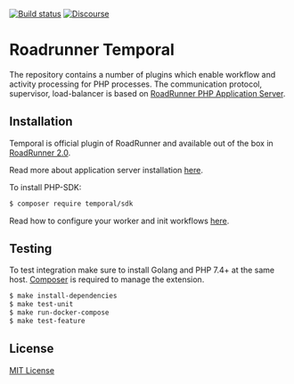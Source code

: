 [![Build status](https://badge.buildkite.com/fc0e676d7bee1a159916af52ebdb541708d4b9f88b8a980f6b.svg?branch=master)](https://buildkite.com/temporal/roadrunner-temporal)
[![Discourse](https://img.shields.io/static/v1?label=Discourse&message=Get%20Help&color=informational)](https://community.temporal.io)

# Roadrunner Temporal
The repository contains a number of plugins which enable workflow and activity processing for PHP processes. The communication protocol,
supervisor, load-balancer is based on [RoadRunner PHP Application Server](https://roadrunner.dev).

## Installation
Temporal is official plugin of RoadRunner and available out of the box in [RoadRunner 2.0](https://github.com/spiral/roadrunner).

Read more about application server installation [here](https://roadrunner.dev/docs/intro-install).

To install PHP-SDK:

```bash
$ composer require temporal/sdk
```

Read how to configure your worker and init workflows [here](https://github.com/temporalio/sdk-php).

## Testing
To test integration make sure to install Golang and PHP 7.4+ at the same host. [Composer](https://getcomposer.org/) is required to manage the extension.

```bash
$ make install-dependencies
$ make test-unit
$ make run-docker-compose
$ make test-feature
```

## License
[MIT License](https://github.com/temporalio/roadrunner-temporal/blob/master/LICENSE)